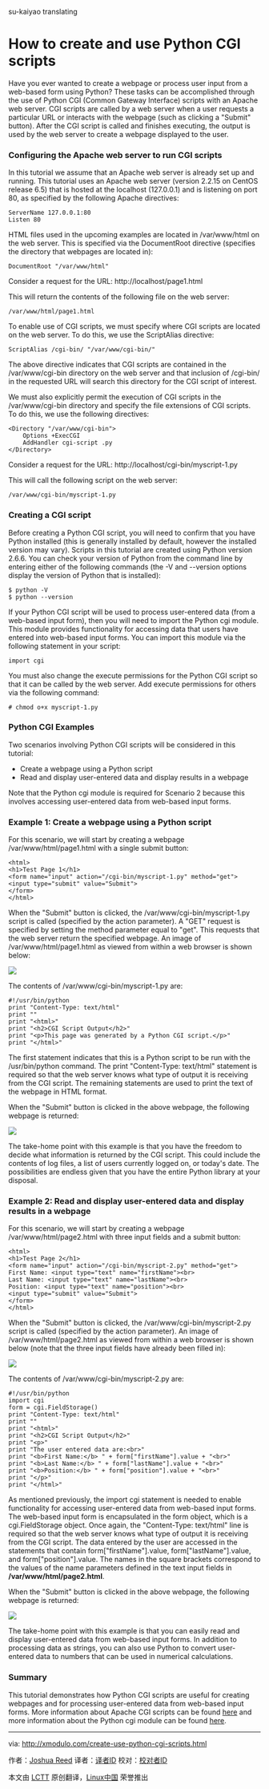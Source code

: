su-kaiyao translating

How to create and use Python CGI scripts
================================================================================
Have you ever wanted to create a webpage or process user input from a web-based form using Python? These tasks can be accomplished through the use of Python CGI (Common Gateway Interface) scripts with an Apache web server. CGI scripts are called by a web server when a user requests a particular URL or interacts with the webpage (such as clicking a "Submit" button). After the CGI script is called and finishes executing, the output is used by the web server to create a webpage displayed to the user.

### Configuring the Apache web server to run CGI scripts ###

In this tutorial we assume that an Apache web server is already set up and running. This tutorial uses an Apache web server (version 2.2.15 on CentOS release 6.5) that is hosted at the localhost (127.0.0.1) and is listening on port 80, as specified by the following Apache directives:

    ServerName 127.0.0.1:80
    Listen 80

HTML files used in the upcoming examples are located in /var/www/html on the web server. This is specified via the DocumentRoot directive (specifies the directory that webpages are located in):

    DocumentRoot "/var/www/html"

Consider a request for the URL: http://localhost/page1.html

This will return the contents of the following file on the web server:

    /var/www/html/page1.html

To enable use of CGI scripts, we must specify where CGI scripts are located on the web server. To do this, we use the ScriptAlias directive:

    ScriptAlias /cgi-bin/ "/var/www/cgi-bin/"

The above directive indicates that CGI scripts are contained in the /var/www/cgi-bin directory on the web server and that inclusion of /cgi-bin/ in the requested URL will search this directory for the CGI script of interest.

We must also explicitly permit the execution of CGI scripts in the /var/www/cgi-bin directory and specify the file extensions of CGI scripts. To do this, we use the following directives:

    <Directory "/var/www/cgi-bin">
        Options +ExecCGI
        AddHandler cgi-script .py
    </Directory>

Consider a request for the URL: http://localhost/cgi-bin/myscript-1.py

This will call the following script on the web server:

    /var/www/cgi-bin/myscript-1.py

### Creating a CGI script ###

Before creating a Python CGI script, you will need to confirm that you have Python installed (this is generally installed by default, however the installed version may vary). Scripts in this tutorial are created using Python version 2.6.6. You can check your version of Python from the command line by entering either of the following commands (the -V and --version options display the version of Python that is installed):

    $ python -V
    $ python --version 

If your Python CGI script will be used to process user-entered data (from a web-based input form), then you will need to import the Python cgi module. This module provides functionality for accessing data that users have entered into web-based input forms. You can import this module via the following statement in your script:

    import cgi

You must also change the execute permissions for the Python CGI script so that it can be called by the web server. Add execute permissions for others via the following command:

    # chmod o+x myscript-1.py 

### Python CGI Examples ###

Two scenarios involving Python CGI scripts will be considered in this tutorial:

- Create a webpage using a Python script
- Read and display user-entered data and display results in a webpage

Note that the Python cgi module is required for Scenario 2 because this involves accessing user-entered data from web-based input forms.

### Example 1: Create a webpage using a Python script ###

For this scenario, we will start by creating a webpage /var/www/html/page1.html with a single submit button:

    <html>
    <h1>Test Page 1</h1>
    <form name="input" action="/cgi-bin/myscript-1.py" method="get">
    <input type="submit" value="Submit">
    </form>
    </html>

When the "Submit" button is clicked, the /var/www/cgi-bin/myscript-1.py script is called (specified by the action parameter). A "GET" request is specified by setting the method parameter equal to "get". This requests that the web server return the specified webpage. An image of /var/www/html/page1.html as viewed from within a web browser is shown below:

![](https://farm4.staticflickr.com/3933/14932853623_eff2df3260_z.jpg)

The contents of /var/www/cgi-bin/myscript-1.py are:

    #!/usr/bin/python
    print "Content-Type: text/html"
    print ""
    print "<html>"
    print "<h2>CGI Script Output</h2>"
    print "<p>This page was generated by a Python CGI script.</p>"
    print "</html>"

The first statement indicates that this is a Python script to be run with the /usr/bin/python command. The print "Content-Type: text/html" statement is required so that the web server knows what type of output it is receiving from the CGI script. The remaining statements are used to print the text of the webpage in HTML format.

When the "Submit" button is clicked in the above webpage, the following webpage is returned:

![](https://farm4.staticflickr.com/3933/15553035025_d70be04470_z.jpg)

The take-home point with this example is that you have the freedom to decide what information is returned by the CGI script. This could include the contents of log files, a list of users currently logged on, or today's date. The possibilities are endless given that you have the entire Python library at your disposal.

### Example 2: Read and display user-entered data and display results in a webpage ###

For this scenario, we will start by creating a webpage /var/www/html/page2.html with three input fields and a submit button:

    <html>
    <h1>Test Page 2</h1>
    <form name="input" action="/cgi-bin/myscript-2.py" method="get">
    First Name: <input type="text" name="firstName"><br>
    Last Name: <input type="text" name="lastName"><br>
    Position: <input type="text" name="position"><br>
    <input type="submit" value="Submit">
    </form>
    </html>

When the "Submit" button is clicked, the /var/www/cgi-bin/myscript-2.py script is called (specified by the action parameter). An image of /var/www/html/page2.html as viewed from within a web browser is shown below (note that the three input fields have already been filled in):

![](https://farm4.staticflickr.com/3935/14932853603_ffc3bd330e_z.jpg)

The contents of /var/www/cgi-bin/myscript-2.py are:

    #!/usr/bin/python
    import cgi
    form = cgi.FieldStorage()
    print "Content-Type: text/html"
    print ""
    print "<html>"
    print "<h2>CGI Script Output</h2>"
    print "<p>"
    print "The user entered data are:<br>"
    print "<b>First Name:</b> " + form["firstName"].value + "<br>"
    print "<b>Last Name:</b> " + form["lastName"].value + "<br>"
    print "<b>Position:</b> " + form["position"].value + "<br>"
    print "</p>"
    print "</html>"

As mentioned previously, the import cgi statement is needed to enable functionality for accessing user-entered data from web-based input forms. The web-based input form is encapsulated in the form object, which is a cgi.FieldStorage object. Once again, the "Content-Type: text/html" line is required so that the web server knows what type of output it is receiving from the CGI script. The data entered by the user are accessed in the statements that contain form["firstName"].value, form["lastName"].value, and form["position"].value. The names in the square brackets correspond to the values of the name parameters defined in the text input fields in **/var/www/html/page2.html**.

When the "Submit" button is clicked in the above webpage, the following webpage is returned:

![](https://farm4.staticflickr.com/3949/15367402150_946474dbb0_z.jpg)

The take-home point with this example is that you can easily read and display user-entered data from web-based input forms. In addition to processing data as strings, you can also use Python to convert user-entered data to numbers that can be used in numerical calculations.

### Summary ###

This tutorial demonstrates how Python CGI scripts are useful for creating webpages and for processing user-entered data from web-based input forms. More information about Apache CGI scripts can be found [here][1] and more information about the Python cgi module can be found [here][2].

--------------------------------------------------------------------------------

via: http://xmodulo.com/create-use-python-cgi-scripts.html

作者：[Joshua Reed][a]
译者：[译者ID](https://github.com/译者ID)
校对：[校对者ID](https://github.com/校对者ID)

本文由 [LCTT](https://github.com/LCTT/TranslateProject) 原创翻译，[Linux中国](http://linux.cn/) 荣誉推出

[a]:http://xmodulo.com/author/joshua
[1]:http://httpd.apache.org/docs/2.2/howto/cgi.html
[2]:https://docs.python.org/2/library/cgi.html#module-cgi
